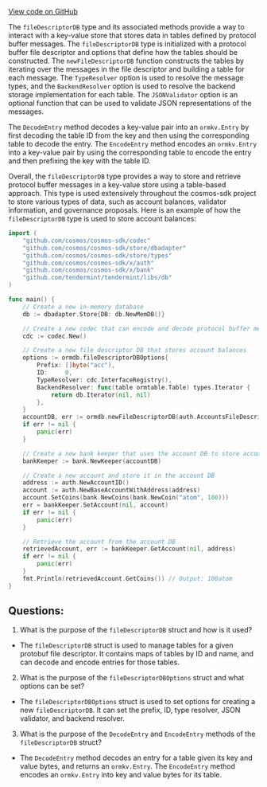 [View code on GitHub](https://github.com/cosmos/cosmos-sdk/blob/main/orm/model/ormdb/file.go)

The `fileDescriptorDB` type and its associated methods provide a way to interact with a key-value store that stores data in tables defined by protocol buffer messages. The `fileDescriptorDB` type is initialized with a protocol buffer file descriptor and options that define how the tables should be constructed. The `newFileDescriptorDB` function constructs the tables by iterating over the messages in the file descriptor and building a table for each message. The `TypeResolver` option is used to resolve the message types, and the `BackendResolver` option is used to resolve the backend storage implementation for each table. The `JSONValidator` option is an optional function that can be used to validate JSON representations of the messages.

The `DecodeEntry` method decodes a key-value pair into an `ormkv.Entry` by first decoding the table ID from the key and then using the corresponding table to decode the entry. The `EncodeEntry` method encodes an `ormkv.Entry` into a key-value pair by using the corresponding table to encode the entry and then prefixing the key with the table ID.

Overall, the `fileDescriptorDB` type provides a way to store and retrieve protocol buffer messages in a key-value store using a table-based approach. This type is used extensively throughout the cosmos-sdk project to store various types of data, such as account balances, validator information, and governance proposals. Here is an example of how the `fileDescriptorDB` type is used to store account balances:

```go
import (
    "github.com/cosmos/cosmos-sdk/codec"
    "github.com/cosmos/cosmos-sdk/store/dbadapter"
    "github.com/cosmos/cosmos-sdk/store/types"
    "github.com/cosmos/cosmos-sdk/x/auth"
    "github.com/cosmos/cosmos-sdk/x/bank"
    "github.com/tendermint/tendermint/libs/db"
)

func main() {
    // Create a new in-memory database
    db := dbadapter.Store{DB: db.NewMemDB()}

    // Create a new codec that can encode and decode protocol buffer messages
    cdc := codec.New()

    // Create a new file descriptor DB that stores account balances
    options := ormdb.fileDescriptorDBOptions{
        Prefix: []byte("acc"),
        ID:     0,
        TypeResolver: cdc.InterfaceRegistry(),
        BackendResolver: func(table ormtable.Table) types.Iterator {
            return db.Iterator(nil, nil)
        },
    }
    accountDB, err := ormdb.newFileDescriptorDB(auth.AccountsFileDescriptor, options)
    if err != nil {
        panic(err)
    }

    // Create a new bank keeper that uses the account DB to store account balances
    bankKeeper := bank.NewKeeper(accountDB)

    // Create a new account and store it in the account DB
    address := auth.NewAccountID()
    account := auth.NewBaseAccountWithAddress(address)
    account.SetCoins(bank.NewCoins(bank.NewCoin("atom", 100)))
    err = bankKeeper.SetAccount(nil, account)
    if err != nil {
        panic(err)
    }

    // Retrieve the account from the account DB
    retrievedAccount, err := bankKeeper.GetAccount(nil, address)
    if err != nil {
        panic(err)
    }
    fmt.Println(retrievedAccount.GetCoins()) // Output: 100atom
}
```
## Questions: 
 1. What is the purpose of the `fileDescriptorDB` struct and how is it used?
- The `fileDescriptorDB` struct is used to manage tables for a given protobuf file descriptor. It contains maps of tables by ID and name, and can decode and encode entries for those tables.

2. What is the purpose of the `fileDescriptorDBOptions` struct and what options can be set?
- The `fileDescriptorDBOptions` struct is used to set options for creating a new `fileDescriptorDB`. It can set the prefix, ID, type resolver, JSON validator, and backend resolver.

3. What is the purpose of the `DecodeEntry` and `EncodeEntry` methods of the `fileDescriptorDB` struct?
- The `DecodeEntry` method decodes an entry for a table given its key and value bytes, and returns an `ormkv.Entry`. The `EncodeEntry` method encodes an `ormkv.Entry` into key and value bytes for its table.